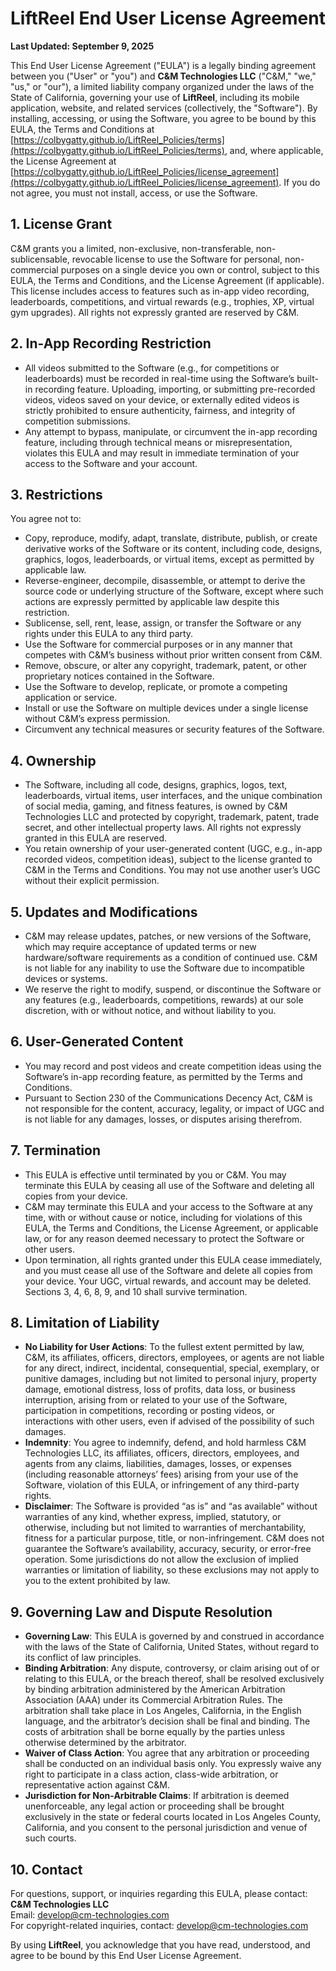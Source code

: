 # LiftReel End User License Agreement

**Last Updated: September 9, 2025**

This End User License Agreement ("EULA") is a legally binding agreement between you ("User" or "you") and **C&M Technologies LLC** ("C&M," "we," "us," or "our"), a limited liability company organized under the laws of the State of California, governing your use of **LiftReel**, including its mobile application, website, and related services (collectively, the "Software"). By installing, accessing, or using the Software, you agree to be bound by this EULA, the Terms and Conditions at [https://colbygatty.github.io/LiftReel_Policies/terms](https://colbygatty.github.io/LiftReel_Policies/terms), and, where applicable, the License Agreement at [https://colbygatty.github.io/LiftReel_Policies/license_agreement](https://colbygatty.github.io/LiftReel_Policies/license_agreement). If you do not agree, you must not install, access, or use the Software.

## 1. License Grant

C&M grants you a limited, non-exclusive, non-transferable, non-sublicensable, revocable license to use the Software for personal, non-commercial purposes on a single device you own or control, subject to this EULA, the Terms and Conditions, and the License Agreement (if applicable). This license includes access to features such as in-app video recording, leaderboards, competitions, and virtual rewards (e.g., trophies, XP, virtual gym upgrades). All rights not expressly granted are reserved by C&M.

## 2. In-App Recording Restriction

- All videos submitted to the Software (e.g., for competitions or leaderboards) must be recorded in real-time using the Software’s built-in recording feature. Uploading, importing, or submitting pre-recorded videos, videos saved on your device, or externally edited videos is strictly prohibited to ensure authenticity, fairness, and integrity of competition submissions.
- Any attempt to bypass, manipulate, or circumvent the in-app recording feature, including through technical means or misrepresentation, violates this EULA and may result in immediate termination of your access to the Software and your account.

## 3. Restrictions

You agree not to:

- Copy, reproduce, modify, adapt, translate, distribute, publish, or create derivative works of the Software or its content, including code, designs, graphics, logos, leaderboards, or virtual items, except as permitted by applicable law.
- Reverse-engineer, decompile, disassemble, or attempt to derive the source code or underlying structure of the Software, except where such actions are expressly permitted by applicable law despite this restriction.
- Sublicense, sell, rent, lease, assign, or transfer the Software or any rights under this EULA to any third party.
- Use the Software for commercial purposes or in any manner that competes with C&M’s business without prior written consent from C&M.
- Remove, obscure, or alter any copyright, trademark, patent, or other proprietary notices contained in the Software.
- Use the Software to develop, replicate, or promote a competing application or service.
- Install or use the Software on multiple devices under a single license without C&M’s express permission.
- Circumvent any technical measures or security features of the Software.

## 4. Ownership

- The Software, including all code, designs, graphics, logos, text, leaderboards, virtual items, user interfaces, and the unique combination of social media, gaming, and fitness features, is owned by C&M Technologies LLC and protected by copyright, trademark, patent, trade secret, and other intellectual property laws. All rights not expressly granted in this EULA are reserved.
- You retain ownership of your user-generated content (UGC, e.g., in-app recorded videos, competition ideas), subject to the license granted to C&M in the Terms and Conditions. You may not use another user’s UGC without their explicit permission.

## 5. Updates and Modifications

- C&M may release updates, patches, or new versions of the Software, which may require acceptance of updated terms or new hardware/software requirements as a condition of continued use. C&M is not liable for any inability to use the Software due to incompatible devices or systems.
- We reserve the right to modify, suspend, or discontinue the Software or any features (e.g., leaderboards, competitions, rewards) at our sole discretion, with or without notice, and without liability to you.

## 6. User-Generated Content

- You may record and post videos and create competition ideas using the Software’s in-app recording feature, as permitted by the Terms and Conditions.
- Pursuant to Section 230 of the Communications Decency Act, C&M is not responsible for the content, accuracy, legality, or impact of UGC and is not liable for any damages, losses, or disputes arising therefrom.

## 7. Termination

- This EULA is effective until terminated by you or C&M. You may terminate this EULA by ceasing all use of the Software and deleting all copies from your device.
- C&M may terminate this EULA and your access to the Software at any time, with or without cause or notice, including for violations of this EULA, the Terms and Conditions, the License Agreement, or applicable law, or for any reason deemed necessary to protect the Software or other users.
- Upon termination, all rights granted under this EULA cease immediately, and you must cease all use of the Software and delete all copies from your device. Your UGC, virtual rewards, and account may be deleted. Sections 3, 4, 6, 8, 9, and 10 shall survive termination.

## 8. Limitation of Liability

- **No Liability for User Actions**: To the fullest extent permitted by law, C&M, its affiliates, officers, directors, employees, or agents are not liable for any direct, indirect, incidental, consequential, special, exemplary, or punitive damages, including but not limited to personal injury, property damage, emotional distress, loss of profits, data loss, or business interruption, arising from or related to your use of the Software, participation in competitions, recording or posting videos, or interactions with other users, even if advised of the possibility of such damages.
- **Indemnity**: You agree to indemnify, defend, and hold harmless C&M Technologies LLC, its affiliates, officers, directors, employees, and agents from any claims, liabilities, damages, losses, or expenses (including reasonable attorneys’ fees) arising from your use of the Software, violation of this EULA, or infringement of any third-party rights.
- **Disclaimer**: The Software is provided “as is” and “as available” without warranties of any kind, whether express, implied, statutory, or otherwise, including but not limited to warranties of merchantability, fitness for a particular purpose, title, or non-infringement. C&M does not guarantee the Software’s availability, accuracy, security, or error-free operation. Some jurisdictions do not allow the exclusion of implied warranties or limitation of liability, so these exclusions may not apply to you to the extent prohibited by law.

## 9. Governing Law and Dispute Resolution

- **Governing Law**: This EULA is governed by and construed in accordance with the laws of the State of California, United States, without regard to its conflict of law principles.
- **Binding Arbitration**: Any dispute, controversy, or claim arising out of or relating to this EULA, or the breach thereof, shall be resolved exclusively by binding arbitration administered by the American Arbitration Association (AAA) under its Commercial Arbitration Rules. The arbitration shall take place in Los Angeles, California, in the English language, and the arbitrator’s decision shall be final and binding. The costs of arbitration shall be borne equally by the parties unless otherwise determined by the arbitrator.
- **Waiver of Class Action**: You agree that any arbitration or proceeding shall be conducted on an individual basis only. You expressly waive any right to participate in a class action, class-wide arbitration, or representative action against C&M.
- **Jurisdiction for Non-Arbitrable Claims**: If arbitration is deemed unenforceable, any legal action or proceeding shall be brought exclusively in the state or federal courts located in Los Angeles County, California, and you consent to the personal jurisdiction and venue of such courts.

## 10. Contact

For questions, support, or inquiries regarding this EULA, please contact:  
**C&M Technologies LLC**  
Email: [develop@cm-technologies.com](mailto:develop@cm-technologies.com)  
For copyright-related inquiries, contact: [develop@cm-technologies.com](mailto:develop@cm-technologies.com)

By using **LiftReel**, you acknowledge that you have read, understood, and agree to be bound by this End User License Agreement.